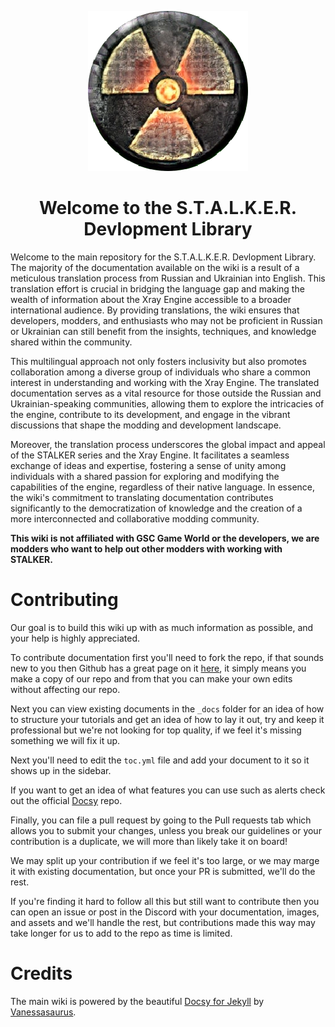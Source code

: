 <p align="center">
<img src="assets/img/logo_big.png">
</p>

<h1 align="center">Welcome to the S.T.A.L.K.E.R. Devlopment Library</h1>

Welcome to the main repository for the S.T.A.L.K.E.R. Devlopment Library. The majority of the documentation available on the wiki is a result of a meticulous translation process from Russian and Ukrainian into English. This translation effort is crucial in bridging the language gap and making the wealth of information about the Xray Engine accessible to a broader international audience. By providing translations, the wiki ensures that developers, modders, and enthusiasts who may not be proficient in Russian or Ukrainian can still benefit from the insights, techniques, and knowledge shared within the community.

This multilingual approach not only fosters inclusivity but also promotes collaboration among a diverse group of individuals who share a common interest in understanding and working with the Xray Engine. The translated documentation serves as a vital resource for those outside the Russian and Ukrainian-speaking communities, allowing them to explore the intricacies of the engine, contribute to its development, and engage in the vibrant discussions that shape the modding and development landscape.

Moreover, the translation process underscores the global impact and appeal of the STALKER series and the Xray Engine. It facilitates a seamless exchange of ideas and expertise, fostering a sense of unity among individuals with a shared passion for exploring and modifying the capabilities of the engine, regardless of their native language. In essence, the wiki's commitment to translating documentation contributes significantly to the democratization of knowledge and the creation of a more interconnected and collaborative modding community.

**This wiki is not affiliated with GSC Game World or the developers, we are modders who want to help out other modders with working with STALKER.**

# Contributing

Our goal is to build this wiki up with as much information as possible, and your help is highly appreciated.

To contribute documentation first you'll need to fork the repo, if that sounds new to you then Github has a great page on it [here](https://docs.github.com/en/get-started/quickstart/fork-a-repo), it simply means you make a copy of our repo and from that you can make your own edits without affecting our repo.

Next you can view existing documents in the `_docs` folder for an idea of how to structure your tutorials and get an idea of how to lay it out, try and keep it professional but we're not looking for top quality, if we feel it's missing something we will fix it up. 

Next you'll need to edit the `toc.yml` file and add your document to it so it shows up in the sidebar. 

If you want to get an idea of what features you can use such as alerts check out the official [Docsy](https://github.com/vsoch/docsy-jekyll) repo.

Finally, you can file a pull request by going to the Pull requests tab which allows you to submit your changes, unless you break our guidelines or your contribution is a duplicate, we will more than likely take it on board!

We may split up your contribution if we feel it's too large, or we may marge it with existing documentation, but once your PR is submitted, we'll do the rest.

If you're finding it hard to follow all this but still want to contribute then you can open an issue or post in the Discord with your documentation, images, and assets and we'll handle the rest, but contributions made this way may take longer for us to add to the repo as time is limited.

# Credits

The main wiki is powered by the beautiful [Docsy for Jekyll](https://github.com/vsoch/docsy-jekyll) by [Vanessasaurus](https://github.com/vsoch).